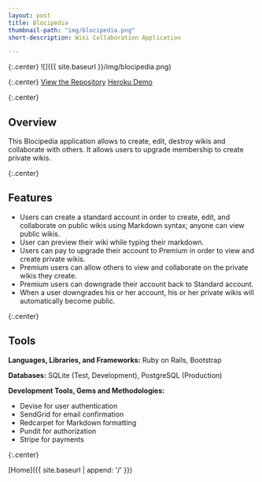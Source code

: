 ```yaml
---
layout: post
title: Blocipedia
thumbnail-path: "img/blocipedia.png"
short-description: Wiki Collaboration Application

---
```


{:.center}
![]({{ site.baseurl }}/img/blocipedia.png)

{:.center}
[View the Repository](https://github.com/AnithaPal/Blocipedia)
[Heroku Demo]()

{:.center}

## Overview

This Blocipedia application allows to create, edit, destroy  wikis and collaborate with others. It allows users to upgrade membership to create private wikis.

{:.center}

## Features

+ Users can create a standard account in order to create, edit, and collaborate on public wikis using Markdown syntax; anyone can view public wikis.
+ User can preview their wiki while typing their markdown. 
+ Users can pay to upgrade their account to Premium in order to view and create private wikis.
+ Premium users can allow others to view and collaborate on the private wikis they create.
+ Premium users can downgrade their account back to Standard account.
+ When a user downgrades his or her account, his or her private wikis will automatically become public.

{:.center}

## Tools

**Languages, Libraries, and Frameworks:** Ruby on Rails, Bootstrap 

**Databases:** SQLite (Test, Development), PostgreSQL (Production)

**Development Tools, Gems and Methodologies:**

+ Devise for user authentication
+ SendGrid for email confirmation
+ Redcarpet for Markdown formatting
+ Pundit for authorization
+ Stripe for payments

{:.center}

[Home]({{ site.baseurl | append: '/' }}) 

